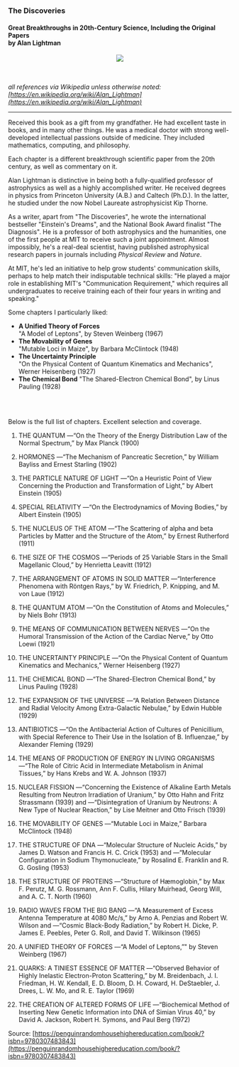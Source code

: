### The Discoveries
#### Great Breakthroughs in 20th-Century Science, Including the Original Papers<br/>by Alan Lightman

<div align="center">
  <img src="https://bradleyculley.github.io/images/the_discoveries.jpeg" />
</div>

<br/><br/>
_all references via Wikipedia unless otherwise noted: [https://en.wikipedia.org/wiki/Alan_Lightman](https://en.wikipedia.org/wiki/Alan_Lightman)_

------------------------------------------

Received this book as a gift from my grandfather. He had excellent taste in books, and in many other things.
He was a medical doctor with strong well-developed intellectual passions outside of medicine. They included mathematics, computing, and philosophy.

Each chapter is a different breakthrough scientific paper from the 20th century, as well as commentary on it.

Alan Lightman is distinctive in being both a fully-qualified professor of astrophysics as well as a highly accomplished writer.
He received degrees in physics from Princeton University (A.B.) and Caltech (Ph.D.).
In the latter, he studied under the now Nobel Laureate astrophysicist Kip Thorne. 

As a writer, apart from "The Discoveries", he wrote the international bestseller "Einstein's Dreams", and the National Book Award finalist "The Diagnosis".
He is a professor of both astrophysics and the humanities, one of the first people at MIT to receive such a joint appointment.
Almost impossibly, he's a real-deal scientist, having published astrophysical research papers in journals including _Physical Review_ and _Nature_.  

At MIT, he's led an initiative to help grow students' communication skills, perhaps to help match their indisputable technical skills:
"He played a major role in establishing MIT's "Communication Requirement," which requires all undergraduates to receive training each of their four years in writing and speaking."

Some chapters I particularly liked:
<ul>
    <li>
        <b>A Unified Theory of Forces</b><br/>
        "A Model of Leptons", by Steven Weinberg (1967)
    </li>
    <li>
        <b>The Movability of Genes</b><br/>
        "Mutable Loci in Maize", by Barbara McClintock (1948)
    </li>
    <li>
        <b>The Uncertainty Principle</b><br/>
        "On the Physical Content of Quantum Kinematics and Mechanics", Werner Heisenberg (1927)
    </li>
    <li>
        <b>The Chemical Bond</b>
        "The Shared-Electron Chemical Bond", by Linus Pauling (1928)
    </li>
</ul>

<br/><br/>

Below is the full list of chapters. Excellent selection and coverage.

1. THE QUANTUM
   —“On the Theory of the Energy Distribution Law of the Normal Spectrum,” by Max Planck (1900)

2. HORMONES
   —“The Mechanism of Pancreatic Secretion,” by William Bayliss and Ernest Starling (1902)

3. THE PARTICLE NATURE OF LIGHT
   —“On a Heuristic Point of View Concerning the Production and Transformation of Light,” by Albert Einstein (1905)

4. SPECIAL RELATIVITY
   —“On the Electrodynamics of Moving Bodies,” by Albert Einstein (1905)

5. THE NUCLEUS OF THE ATOM
   —“The Scattering of alpha and beta Particles by Matter and the Structure of the Atom,” by Ernest Rutherford (1911)

6. THE SIZE OF THE COSMOS
   —“Periods of 25 Variable Stars in the Small Magellanic Cloud,” by Henrietta Leavitt (1912)

7. THE ARRANGEMENT OF ATOMS IN SOLID MATTER
   —“Interference Phenomena with Röntgen Rays,” by W. Friedrich, P. Knipping, and M. von Laue (1912)

8. THE QUANTUM ATOM
   —“On the Constitution of Atoms and Molecules,” by Niels Bohr (1913)

9. THE MEANS OF COMMUNICATION BETWEEN NERVES
   —“On the Humoral Transmission of the Action of the Cardiac Nerve,” by Otto Loewi (1921)

10. THE UNCERTAINTY PRINCIPLE
    —“On the Physical Content of Quantum Kinematics and Mechanics,” Werner Heisenberg (1927)

11. THE CHEMICAL BOND
    —“The Shared-Electron Chemical Bond,” by Linus Pauling (1928)

12. THE EXPANSION OF THE UNIVERSE
    —“A Relation Between Distance and Radial Velocity Among Extra-Galactic Nebulae,” by Edwin Hubble (1929)

13. ANTIBIOTICS
    —“On the Antibacterial Action of Cultures of Penicillium, with Special Reference to Their Use in the Isolation of B. Influenzae,” by Alexander Fleming (1929)

14. THE MEANS OF PRODUCTION OF ENERGY IN LIVING ORGANISMS
    —“The Role of Citric Acid in Intermediate Metabolism in Animal Tissues,” by Hans Krebs and W. A. Johnson (1937)

15. NUCLEAR FISSION
    —“Concerning the Existence of Alkaline Earth Metals Resulting from Neutron Irradiation of Uranium,” by Otto Hahn and Fritz Strassmann (1939) and
    —“Disintegration of Uranium by Neutrons: A New Type of Nuclear Reaction,” by Lise Meitner and Otto Frisch (1939)

16. THE MOVABILITY OF GENES
    —“Mutable Loci in Maize,” Barbara McClintock (1948)

17. THE STRUCTURE OF DNA
    —“Molecular Structure of Nucleic Acids,” by James D. Watson and Francis H. C. Crick (1953) and
    —“Molecular Configuration in Sodium Thymonucleate,” by Rosalind E. Franklin and R. G. Gosling (1953)

18. THE STRUCTURE OF PROTEINS
    —“Structure of Hæmoglobin,” by Max F. Perutz, M. G. Rossmann, Ann F. Cullis, Hilary Muirhead, Georg Will, and A. C. T. North (1960)

19. RADIO WAVES FROM THE BIG BANG
    —“A Measurement of Excess Antenna Temperature at 4080 Mc/s,” by Arno A. Penzias and Robert W. Wilson and
    —“Cosmic Black-Body Radiation,” by Robert H. Dicke, P. James E. Peebles, Peter G. Roll, and David T. Wilkinson (1965)

20. A UNIFIED THEORY OF FORCES
    —“A Model of Leptons,”" by Steven Weinberg (1967)

21. QUARKS: A TINIEST ESSENCE OF MATTER
    —“Observed Behavior of Highly Inelastic Electron-Proton Scattering,” by M. Breidenbach, J. I. Friedman, H. W. Kendall, E. D. Bloom, D. H. Coward, H. DeStaebler, J. Drees, L. W. Mo, and R. E. Taylor (1969)

22. THE CREATION OF ALTERED FORMS OF LIFE
    —“Biochemical Method of Inserting New Genetic Information into DNA of Simian Virus 40,” by David A. Jackson, Robert H. Symons, and Paul Berg (1972)

Source: [https://penguinrandomhousehighereducation.com/book/?isbn=9780307483843](https://penguinrandomhousehighereducation.com/book/?isbn=9780307483843)
